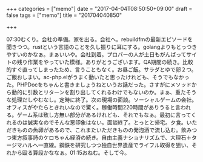 +++
categories = ["memo"]
date = "2017-04-04T08:50:50+09:00"
draft = false
tags = ["memo"]
title = "201704040850"

+++

07:30むくり。会社の準備。家を出る。会社へ。rebuildfmの最新エピソードを聞きつつ。rustという言語のことを久し振りに耳にする。golangよりもとっつきやすいのかなぁ。まぁいいや。会社到着。プロパーの人が土日もがんばってサイトの残り作業をやっていた模様。ありがとうございます。QA期間の続き。比較的すぐ直ってしまったため、言うこともなく。お昼ご飯。サラダとゆで卵２つ。ご飯おしまい。ac-php.elがうまく動いたと思ったけれども、そうでもなかった。PHPDocをちゃんと書きましょうねというお話だった。さすがにメソッドから動的に引数とリターンを割り出してくれるわけでもないのか。まぁ、重たそうな処理だしやむなし。定時に終了。次の現場の面談。ソーシャルゲームの会社。オフィスがやたらときれいなので驚く。稼働時間220時間がありうると言われる。ゲーム系は致し方無い部分があるけれども、それでもなぁ。最初に言ってくれるのは誠実なのでそんな悪印象はない。面談終了。とっとと帰宅。夕食。いただきものの魚卵があるので、これまたいただきものの発泡酒で流し込む。飲みつつ東方叙事詩のケロちゃん経済の続き。自由主義ナショナリズムで、大理石＋タージマハルへ一直線。鋼鉄を研究しつつ独自世界遺産でライフル取得を狙い、それから殴る算段かななぁ。01:15おねむ。そして今。